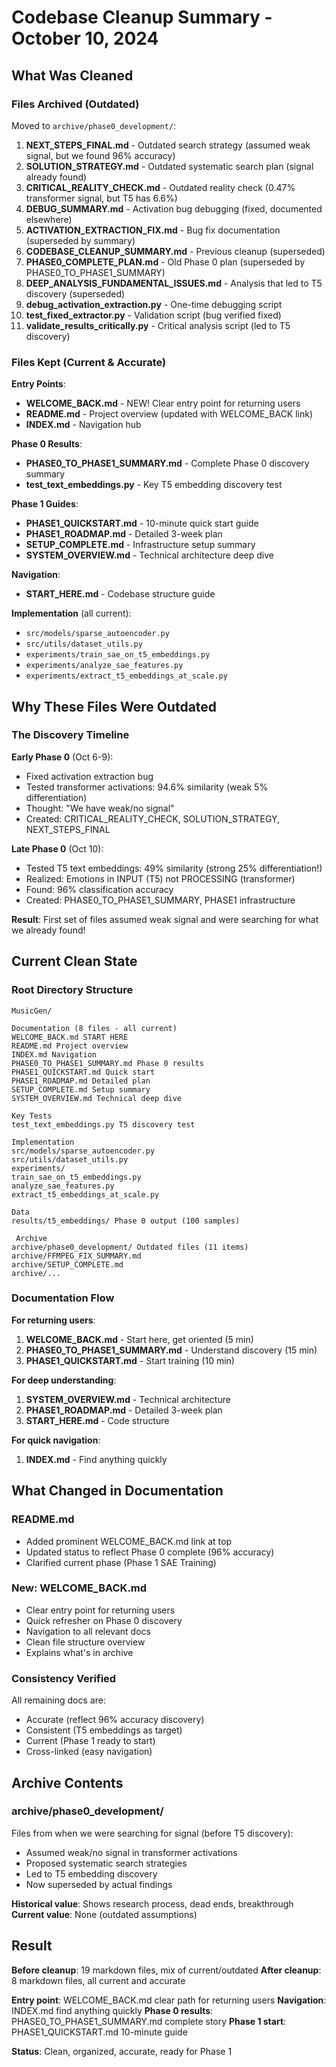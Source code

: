 # Codebase Cleanup Summary - October 10, 2024

## What Was Cleaned

### Files Archived (Outdated)

Moved to `archive/phase0_development/`:

1. **NEXT_STEPS_FINAL.md** - Outdated search strategy (assumed weak signal, but we found 96% accuracy)
2. **SOLUTION_STRATEGY.md** - Outdated systematic search plan (signal already found)
3. **CRITICAL_REALITY_CHECK.md** - Outdated reality check (0.47% transformer signal, but T5 has 6.6%)
4. **DEBUG_SUMMARY.md** - Activation bug debugging (fixed, documented elsewhere)
5. **ACTIVATION_EXTRACTION_FIX.md** - Bug fix documentation (superseded by summary)
6. **CODEBASE_CLEANUP_SUMMARY.md** - Previous cleanup (superseded)
7. **PHASE0_COMPLETE_PLAN.md** - Old Phase 0 plan (superseded by PHASE0_TO_PHASE1_SUMMARY)
8. **DEEP_ANALYSIS_FUNDAMENTAL_ISSUES.md** - Analysis that led to T5 discovery (superseded)
9. **debug_activation_extraction.py** - One-time debugging script
10. **test_fixed_extractor.py** - Validation script (bug verified fixed)
11. **validate_results_critically.py** - Critical analysis script (led to T5 discovery)

### Files Kept (Current & Accurate)

**Entry Points**:
- **WELCOME_BACK.md** - NEW! Clear entry point for returning users
- **README.md** - Project overview (updated with WELCOME_BACK link)
- **INDEX.md** - Navigation hub

**Phase 0 Results**:
- **PHASE0_TO_PHASE1_SUMMARY.md** - Complete Phase 0 discovery summary
- **test_text_embeddings.py** - Key T5 embedding discovery test

**Phase 1 Guides**:
- **PHASE1_QUICKSTART.md** - 10-minute quick start guide
- **PHASE1_ROADMAP.md** - Detailed 3-week plan
- **SETUP_COMPLETE.md** - Infrastructure setup summary
- **SYSTEM_OVERVIEW.md** - Technical architecture deep dive

**Navigation**:
- **START_HERE.md** - Codebase structure guide

**Implementation** (all current):
- `src/models/sparse_autoencoder.py`
- `src/utils/dataset_utils.py`
- `experiments/train_sae_on_t5_embeddings.py`
- `experiments/analyze_sae_features.py`
- `experiments/extract_t5_embeddings_at_scale.py`

## Why These Files Were Outdated

### The Discovery Timeline

**Early Phase 0** (Oct 6-9):
- Fixed activation extraction bug
- Tested transformer activations: 94.6% similarity (weak 5% differentiation)
- Thought: "We have weak/no signal"
- Created: CRITICAL_REALITY_CHECK, SOLUTION_STRATEGY, NEXT_STEPS_FINAL

**Late Phase 0** (Oct 10):
- Tested T5 text embeddings: 49% similarity (strong 25% differentiation!)
- Realized: Emotions in INPUT (T5) not PROCESSING (transformer)
- Found: 96% classification accuracy
- Created: PHASE0_TO_PHASE1_SUMMARY, PHASE1 infrastructure

**Result**: First set of files assumed weak signal and were searching for what we already found!

## Current Clean State

### Root Directory Structure

```
MusicGen/

Documentation (8 files - all current)
WELCOME_BACK.md START HERE
README.md Project overview
INDEX.md Navigation
PHASE0_TO_PHASE1_SUMMARY.md Phase 0 results
PHASE1_QUICKSTART.md Quick start
PHASE1_ROADMAP.md Detailed plan
SETUP_COMPLETE.md Setup summary
SYSTEM_OVERVIEW.md Technical deep dive

Key Tests
test_text_embeddings.py T5 discovery test

Implementation
src/models/sparse_autoencoder.py
src/utils/dataset_utils.py
experiments/
train_sae_on_t5_embeddings.py
analyze_sae_features.py
extract_t5_embeddings_at_scale.py

Data
results/t5_embeddings/ Phase 0 output (100 samples)

️ Archive
archive/phase0_development/ Outdated files (11 items)
archive/FFMPEG_FIX_SUMMARY.md
archive/SETUP_COMPLETE.md
archive/...
```

### Documentation Flow

**For returning users**:
1. **WELCOME_BACK.md** - Start here, get oriented (5 min)
2. **PHASE0_TO_PHASE1_SUMMARY.md** - Understand discovery (15 min)
3. **PHASE1_QUICKSTART.md** - Start training (10 min)

**For deep understanding**:
1. **SYSTEM_OVERVIEW.md** - Technical architecture
2. **PHASE1_ROADMAP.md** - Detailed 3-week plan
3. **START_HERE.md** - Code structure

**For quick navigation**:
1. **INDEX.md** - Find anything quickly

## What Changed in Documentation

### README.md
- Added prominent WELCOME_BACK.md link at top
- Updated status to reflect Phase 0 complete (96% accuracy)
- Clarified current phase (Phase 1 SAE Training)

### New: WELCOME_BACK.md
- Clear entry point for returning users
- Quick refresher on Phase 0 discovery
- Navigation to all relevant docs
- Clean file structure overview
- Explains what's in archive

### Consistency Verified
All remaining docs are:
- Accurate (reflect 96% accuracy discovery)
- Consistent (T5 embeddings as target)
- Current (Phase 1 ready to start)
- Cross-linked (easy navigation)

## Archive Contents

### archive/phase0_development/
Files from when we were searching for signal (before T5 discovery):
- Assumed weak/no signal in transformer activations
- Proposed systematic search strategies
- Led to T5 embedding discovery
- Now superseded by actual findings

**Historical value**: Shows research process, dead ends, breakthrough
**Current value**: None (outdated assumptions)

## Result

**Before cleanup**: 19 markdown files, mix of current/outdated
**After cleanup**: 8 markdown files, all current and accurate

**Entry point**: WELCOME_BACK.md clear path for returning users
**Navigation**: INDEX.md find anything quickly
**Phase 0 results**: PHASE0_TO_PHASE1_SUMMARY.md complete story
**Phase 1 start**: PHASE1_QUICKSTART.md 10-minute guide

**Status**: Clean, organized, accurate, ready for Phase 1
